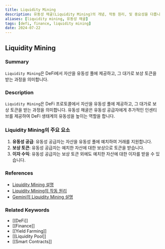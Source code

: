 ```yaml
---
title: Liquidity Mining
description: 유동성 채굴(Liquidity Mining)의 개념, 작동 원리, 및 중요성을 다룹니다.
aliases: [liquidity mining, 유동성 채굴]
tags: [defi, finance, liquidity mining]
date: 2024-07-22
---
```


## Liquidity Mining

### Summary

`Liquidity Mining`은 DeFi에서 자산을 유동성 풀에 제공하고, 그 대가로 보상 토큰을 받는 과정을 의미합니다.

### Description

`Liquidity Mining`은 DeFi 프로토콜에서 자산을 유동성 풀에 제공하고, 그 대가로 보상 토큰을 받는 과정을 의미합니다. 유동성 채굴은 유동성 공급자에게 추가적인 인센티브를 제공하여 DeFi 생태계의 유동성을 높이는 역할을 합니다.

### Liquidity Mining의 주요 요소

1. **유동성 공급**: 유동성 공급자는 자산을 유동성 풀에 예치하여 거래를 지원합니다.
2. **보상 토큰**: 유동성 공급자는 예치한 자산에 대한 보상으로 토큰을 받습니다.
3. **이자 수익**: 유동성 공급자는 보상 토큰 외에도 예치한 자산에 대한 이자를 받을 수 있습니다.

### References

- [Liquidity Mining 설명](https://en.wikipedia.org/wiki/Liquidity_mining)
- [Liquidity Mining의 작동 원리](https://www.investopedia.com/terms/l/liquidity-mining.asp)
- [Gemini의 Liquidity Mining 설명](https://www.gemini.com/cryptopedia/search?query=liquidity-mining)

### Related Keywords

- [[DeFi]]
- [[Finance]]
- [[Yield Farming]]
- [[Liquidity Pool]]
- [[Smart Contracts]]
